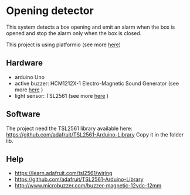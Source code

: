 # Opening detector

This system detects a box opening and emit an alarm when the box is opened and stop the alarm only when the box is closed.

This project is using platformio (see more [here](http://platformio.org))

## Hardware

* arduino Uno
* active buzzer: HCM1212X-1 Electro-Magnetic Sound Generator (see more [here](http://www.microbuzzer.com/buzzer-magnetic-12vdc-12mm) )
* light sensor: TSL2561 (see more [here](https://www.adafruit.com/products/439) )

## Software

The project need the TSL2561 library available here: https://github.com/adafruit/TSL2561-Arduino-Library
Copy it in the folder lib.

## Help

* https://learn.adafruit.com/tsl2561/wiring
* https://github.com/adafruit/TSL2561-Arduino-Library
* http://www.microbuzzer.com/buzzer-magnetic-12vdc-12mm
